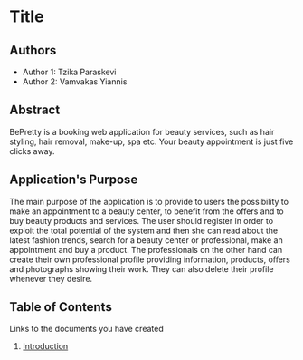 # Title

## Authors

- Author 1: Tzika Paraskevi
- Author 2: Vamvakas Yiannis

## Abstract

BePretty is a booking web application for beauty services, such as hair styling, hair removal, make-up, spa etc. Your beauty appointment is just five clicks away.

## Application's Purpose
The main purpose of the application is to provide to users the possibility to make an appointment to a beauty center, to benefit from the offers and to buy beauty products and services. 
The user should register in order to exploit the total potential of the system and then she can read about the latest fashion trends, search for a beauty center or professional, make an appointment and buy a product.
The professionals on the other hand can create their own professional profile providing information, products, offers and photographs showing their work. They can also delete their profile whenever they desire.


## Table of Contents

Links to the documents you have created

  1. [Introduction](https://github.com/kyrcha/soft-eng-assignment/blob/master/documentation/intro.md)
